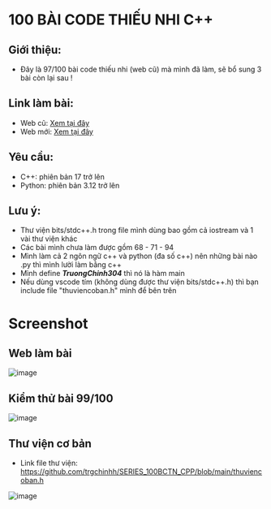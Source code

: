 # 100 BÀI CODE THIẾU NHI C++ 

## Giới thiệu: 
- Đây là 97/100 bài code thiếu nhi (web cũ) mà mình đã làm, sẽ bổ sung 3 bài còn lại sau !

## Link làm bài: 
- Web cũ: [Xem tại đây](https://v0.xn--300bicode-t1a.vn/)
- Web mới: [Xem tại đây](https://xn--300bicode-t1a.vn/problems/?order=code)

## Yêu cầu:
- C++: phiên bản 17 trở lên 
- Python: phiên bản 3.12 trở lên 

## Lưu ý: 
- Thư viện bits/stdc++.h trong file mình dùng bao gồm cả iostream và 1 vài thư viện khác 
- Các bài mình chưa làm được gồm 68 - 71 - 94
- Mình làm cả 2 ngôn ngữ c++ và python (đa số c++) nên những bài nào .py thì mình lười làm bằng c++
- Mình define ___TruongChinh304___ thì nó là hàm main 
- Nếu dùng vscode tím (không dùng được thư viện bits/stdc++.h) thì bạn include file "thuviencoban.h" mình để bên trên  

# Screenshot

## Web làm bài 
![image](https://github.com/user-attachments/assets/34c9dbfc-6c41-4b0f-a77f-12f36680786d)

## Kiểm thử bài 99/100
![image](https://github.com/user-attachments/assets/51e3a4f7-5101-4520-bad3-1825a0869ea5)

## Thư viện cơ bản
- Link file thư viện: https://github.com/trgchinhh/SERIES_100BCTN_CPP/blob/main/thuviencoban.h
  
![image](https://github.com/user-attachments/assets/870a1f0b-d797-41ff-bddf-b81568525353)

